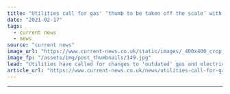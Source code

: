```yaml
---
title: "Utilities call for gas' ‘thumb to be taken off the scale’ with changes to levies"
date: "2021-02-17"
tags: 
  - current news
  - news
source: "current news"
image_url: "https://www.current-news.co.uk/static/images/_400x400_crop_center-center/Gas-hobs-Pixabay-NC.jpg"
image_fp: "/assets/img/post_thumbnails/149.jpg"
lead: "Utilities have called for changes to 'outdated' gas and electricity levies in a bid to decrease costs of electrified heating and save the poorest households more than £100 a year."
article_url: "https://www.current-news.co.uk/news/utilities-call-for-gases-thumb-to-be-taken-off-the-scale-with-changes-to-levies?utm_source=rss-feeds&utm_medium=rss&utm_campaign=rss"
---
```


---
